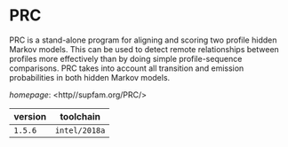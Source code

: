 # PRC

PRC is a stand-alone program for aligning and scoring two profile hidden Markov models.  This can be used to detect remote relationships between profiles more effectively than by doing simple  profile-sequence comparisons. PRC takes into account all transition and emission probabilities in both  hidden Markov models.

*homepage*: <http//supfam.org/PRC/>

version | toolchain
--------|----------
``1.5.6`` | ``intel/2018a``
